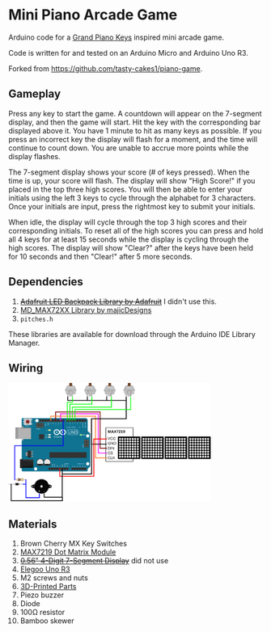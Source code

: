 # Mini Piano Arcade Game
Arduino code for a [Grand Piano Keys](https://www.baytekent.com/grand-piano-keys/) inspired mini arcade game.

Code is written for and tested on an Arduino Micro and Arduino Uno R3.

Forked from https://github.com/tasty-cakes1/piano-game.

## Gameplay
Press any key to start the game. A countdown will appear on the 7-segment display, and then the game will start. Hit the key with the corresponding bar displayed above it. You have 1 minute to hit as many keys as possible. If you press an incorrect key the display will flash for a moment, and the time will continue to count down. You are unable to accrue more points while the display flashes.

The 7-segment display shows your score (# of keys pressed). When the time is up, your score will flash. The display will show "High Score!" if you placed in the top three high scores. You will then be able to enter your initials using the left 3 keys to cycle through the alphabet for 3 characters. Once your initials are input, press the rightmost key to submit your initials.

When idle, the display will cycle through the top 3 high scores and their corresponding initials. To reset all of the high scores you can press and hold all 4 keys for at least 15 seconds while the display is cycling through the high scores. The display will show "Clear?" after the keys have been held for 10 seconds and then "Clear!" after 5 more seconds.

## Dependencies
1. ~~[Adafruit LED Backpack Library by Adafruit](https://github.com/adafruit/Adafruit_LED_Backpack)~~ I didn't use this.
2. [MD_MAX72XX Library by majicDesigns](https://github.com/MajicDesigns/MD_MAX72XX)
3. `pitches.h`

These libraries are available for download through the Arduino IDE Library Manager.

## Wiring

<img src="./piano-game-circuit.svg" width="400" style="background-color: white">

## Materials
1. Brown Cherry MX Key Switches
2. [MAX7219 Dot Matrix Module](https://www.aliexpress.us/item/2255800945325764.html)
3. ~~[0.56" 4-Digit 7-Segment Display](https://www.adafruit.com/product/881)~~ did not use
4. [Elegoo Uno R3](https://www.elegoo.com/products/elegoo-uno-r3-board)
5. M2 screws and nuts
6. [3D-Printed Parts](https://www.thingiverse.com/thing:5761761)
7. Piezo buzzer
8. Diode
9. 100Ω resistor
10. Bamboo skewer
